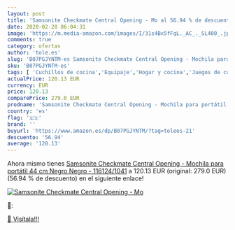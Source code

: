 ```yaml
---
layout: post
title: 'Samsonite Checkmate Central Opening - Mo al 56.94 % de descuento'
date: 2020-02-28 06:04:31
image: 'https://m.media-amazon.com/images/I/31s4Bx5fFqL._AC_._SL400_.jpg'
comments: true
category: ofertas
author: 'tole.es'
slug: 'B07PGJYNTM-es Samsonite Checkmate Central Opening - Mochila para...'
sku: 'B07PGJYNTM-es'
tags: [ 'Cuchillos de cocina','Equipaje','Hogar y cocina','Juegos de cuchillos de cocina','Mochilas','Mochilas tipo casual','Utensilios de cocina','mochila', ]
actualPrice: 120.13 EUR
currency: EUR
price: 120.13
comparePrice: 279.0 EUR
prodname: 'Samsonite Checkmate Central Opening - Mochila para portátil  44 cm   Negro  Negro  - 116124/1041'
country: 'es'
flag: '🇪🇸'
brand: ''
buyurl: 'https://www.amazon.es/dp/B07PGJYNTM/?tag=tolees-21'
descuento: '56.94'
average: '120.13'
---
```


Ahora mismo tienes [Samsonite Checkmate Central Opening - Mochila para portátil  44 cm   Negro  Negro  - 116124/1041](https://www.amazon.es/dp/B07PGJYNTM/?tag=tolees-21) a 120.13 EUR (original: 279.0 EUR) (56.94 %  de descuento) en el siguiente enlace!

[![Samsonite Checkmate Central Opening - Mo](https://m.media-amazon.com/images/I/31s4Bx5fFqL._AC_._SL400_.jpg)](https://www.amazon.es/dp/B07PGJYNTM/?tag=tolees-21)

🔎:


[🛒 Visítala!!!](https://www.amazon.es/dp/B07PGJYNTM/?tag=tolees-21)
